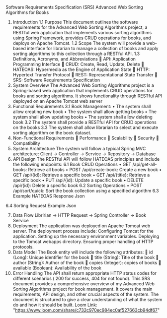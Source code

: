 Software Requirements Specification (SRS)
Advanced Web Sorting Algorithms for Books
1. Introduction
1.1 Purpose
This document outlines the software requirements for the Advanced Web Sorting Algorithms project, a RESTful web application that implements various sorting algorithms using Spring Framework, provides CRUD operations for books, and deploys on Apache Tomcat.
1.2 Scope
The system will provide a web-based interface for librarian to manage a collection of books and apply sorting algorithms to this collection through a RESTful API.
1.3 Definitions, Acronyms, and Abbreviations
	API: Application Programming Interface
	CRUD: Create, Read, Update, Delete
	HATEOAS: Hypermedia as the Engine of Application State
	HTTP: Hypertext Transfer Protocol
	REST: Representational State Transfer
	SRS: Software Requirements Specification
2. System Overview
The Advanced Web Sorting Algorithms project is a Spring-based web application that implements CRUD operations for books and sorting algorithms. It shows functionality through RESTful API deployed on an Apache Tomcat web server
3. Functional Requirements
3.1 Book Management:
•	The system shall allow creating new book 
•	The system shall allow getting books
•	The system shall allow updating books 
•	The system shall allow deleting book 
3.2 The system shall provide a RESTful API for CRUD operations on the books
3.3 The system shall allow librarian to select and execute sorting algorithm on the book dataset.
4. Non-Functional Requirements
	Performance
	Scalability
	Security
	Compatibility
5. System Architecture
The system will follow a typical Spring MVC architecture:
Client -> Controller -> Service -> Repository -> Database
6. API Design
The RESTful API will follow HATEOAS principles and include the following endpoints:
6.1 Book CRUD Operations
•	GET /api/get-all-books: Retrieve all books
•	POST /api/create-book: Create a new book
•	GET /api/{id}: Retrieve a specific book
•	GET /api/{title}: Retrieve a specific book
•	PUT /api/{id}: Update a specific book
•	DELETE /api/{id}: Delete a specific book
6.2 Sorting Operations
•	POST /api/sort/quick: Sort the book collection using a specified algorithm
6.3 Example HATEOAS Response
Json
 
6.4 Sorting Request Example
Json
 
7. Data Flow
Libririan -> HTTP Request -> Spring Controller -> Book Service
8. Deployment
The application was deployed on Apache Tomcat web server. The deployment process include:
Configuring Tomcat for the application.
Setting up the necessary environment variables.
Deploying to the Tomcat webapps directory.
Ensuring proper handling of HTTP protocols.
9. Data Model
The Book entity will include the following attributes:
	id (Long): Unique identifier for the book
	title (String): Title of the book
	author (String): Author of the book
	copies (Integer): copies of books
	available (Boolean): Availability of the book
10. Error Handling
The API shall return appropriate HTTP status codes for different scenarios ( 200 for success, 404 for not found).
This SRS document provides a comprehensive overview of my Advanced Web Sorting Algorithms project for book management. It covers the main requirements, API design, and other crucial aspects of the system. The document is structured to give a clear understanding of what the system do and how it should be built.
Loom Link: "https://www.loom.com/share/c732c970ec984ec0af527663cb94df67"

